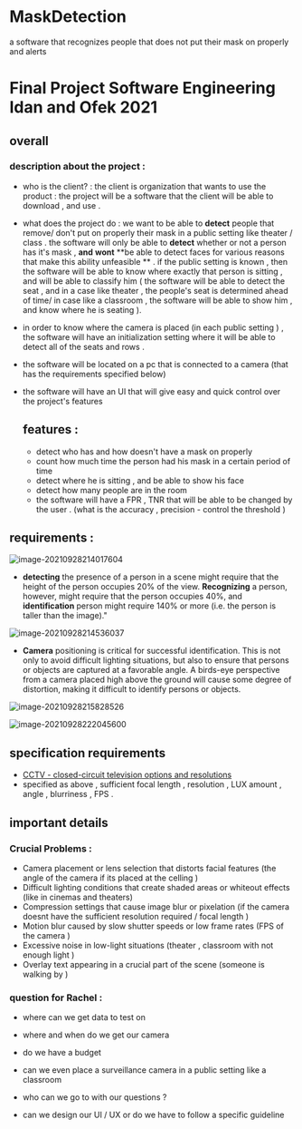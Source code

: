 # MaskDetection
a software that recognizes people that does not put their mask on properly and alerts

# Final Project Software Engineering Idan and Ofek 2021



## overall 

### description about the project : 

- who is the client? : the client is organization that wants to use the product : the project will be a  software that the client will be able to download , and use . 

- what does the project do : we want to be able to **detect** people that remove/ don't put on properly their mask in a public setting like theater / class  . the software will only be able to **detect** whether or not a person has it's mask , **and** **wont** **be able to detect faces for various reasons that make this ability unfeasible ** . if the public setting is known , then the software will be able to know where exactly that person is sitting , and will be able to classify him ( the software will be able to detect the seat , and in a case like theater , the people's seat is determined ahead of time/ in case like a classroom , the software will be able to show him , and know where he is seating  ).

- in order to know where the camera is placed (in each public setting ) , the software will have an initialization setting where it will be able to detect all of the seats and rows . 

- the software will be located on a pc that is connected to a camera (that has the requirements specified below)

- the software will have an UI that will give easy and quick control over the project's features 

  

  

  ## features : 

  - detect who has and how doesn't have a mask on properly
  - count how much time the person had his mask in a certain period of time 
  - detect where he is sitting , and be able to show his face 
  - detect how many people are in the room 
  - the software will have a FPR , TNR that will be able to be changed by the user . (what is the accuracy , precision - control the threshold  )





## requirements : 


![image-20210928214017604](https://user-images.githubusercontent.com/80175752/137226152-cbe71985-2214-4012-920e-a213aa8c08ac.png)



- **detecting** the presence of a person in a scene might require that the height of the person occupies 20% of the view. **Recognizing** a person, however, might require that the person occupies 40%, and **identification** person might require 140% or more (i.e. the person is taller than the image)."



![image-20210928214536037](https://user-images.githubusercontent.com/80175752/137225901-e6c84ed7-97b5-434c-b76c-b84709569bee.png)


- **Camera** positioning is critical for successful identification. This is not only to avoid difficult lighting situations, but also to ensure that persons or objects are captured at a favorable angle. A birds-eye perspective from a camera placed high above the ground will cause some degree of distortion, making it difficult to identify persons or objects.










![image-20210928215828526](https://user-images.githubusercontent.com/80175752/137225906-ed134809-b5f4-42fc-a91c-0334cf5bf0ad.png)


![image-20210928222045600](https://user-images.githubusercontent.com/80175752/137225908-d15320ff-df7d-4883-8a11-da5c31bd1a55.png)

## specification requirements 

- [CCTV - closed-circuit television options and resolutions  ]("https://www.axis.com/products/product-selector#!/")
- specified as above , sufficient focal length , resolution , LUX amount , angle , blurriness  , FPS .





## important details 

### Crucial Problems : 

- Camera placement or lens selection that distorts facial features (the angle of the camera if its placed at the celling )
- Difficult lighting conditions that create shaded areas or whiteout effects (like in cinemas and theaters)
- Compression settings that cause image blur or pixelation (if the camera doesnt have the sufficient resolution required / focal length )
- Motion blur caused by slow shutter speeds or low frame rates (FPS of the camera )
- Excessive noise in low-light situations (theater , classroom with not enough light )
- Overlay text appearing in a crucial part of the scene (someone is walking by )



### question for Rachel : 

- where can we get data to test on 

- where and when do we get our camera 

- do we have a budget 

- can we even place a surveillance camera in a public setting like a classroom 

- who can we go to with our questions ? 

- can we design our UI / UX or do we have to follow a specific guideline 

  

